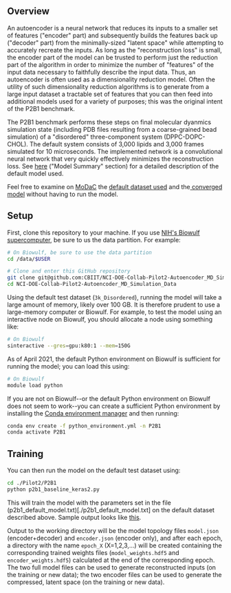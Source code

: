 ## Overview

An autoencoder is a neural network that reduces its inputs to a smaller set of features ("encoder" part) and subsequently builds the features back up ("decoder" part) from the minimally-sized "latent space" while attempting to accurately recreate the inputs. As long as the "reconstruction loss" is small, the encoder part of the model can be trusted to perform just the reduction part of the algorithm in order to minimize the number of "features" of the input data necessary to faithfully describe the input data. Thus, an autoencoder is often used as a dimensionality reduction model. Often the utility of such dimensionality reduction algorithms is to generate from a large input dataset a tractable set of features that you can then feed into additional models used for a variety of purposes; this was the original intent of the P2B1 benchmark.

The P2B1 benchmark performs these steps on final molecular dyanmics simulation state (including PDB files resulting from a coarse-grained bead simulation) of a "disordered" three-component system (DPPC-DOPC-CHOL). The default system consists of 3,000 lipids and 3,000 frames simulated for 10 microseconds. The implemented network is a convolutional neural network that very quickly effectively minimizes the reconstruction loss. See [here](./p2b1_sample_output.txt) ("Model Summary" section) for a detailed description of the default model used.

Feel free to examine on [MoDaC](https://modac.cancer.gov) the [default dataset used](https://modac.cancer.gov/searchTab?dme_data_id=NCI-DME-MS01-7654212) and the[ converged model](https://modac.cancer.gov/searchTab?dme_data_id=NCI-DME-MS01-7681692) without having to run the  model.

## Setup

First, clone this repository to your machine. If you use [NIH's Biowulf supercomputer](https://hpc.nih.gov), be sure to us the data partition. For example:

```bash
# On Biowulf, be sure to use the data partition
cd /data/$USER

# Clone and enter this GitHub repository
git clone git@github.com:CBIIT/NCI-DOE-Collab-Pilot2-Autoencoder_MD_Simulation_Data.git
cd NCI-DOE-Collab-Pilot2-Autoencoder_MD_Simulation_Data
```

Using the default test dataset (`3k_Disordered`), running the model will take a large amount of memory, likely over 100 GB. It is therefore prudent to use a large-memory computer or Biowulf. For example, to test the model using an interactive node on Biowulf, you should allocate a node using something like:

```bash
# On Biowulf
sinteractive --gres=gpu:k80:1 --mem=150G
```

As of April 2021, the default Python environment on Biowulf is sufficient for running the model; you can load this using:

```bash
# On Biowulf
module load python
```

If you are not on Biowulf--or the default Python environment on Biowulf does not seem to work--you can create a sufficient Python environment by installing the [Conda environment manager](https://docs.conda.io/en/latest) and then running:

```bash
conda env create -f python_environment.yml -n P2B1
conda activate P2B1
```

## Training

You can then run the model on the default test dataset using:

```bash
cd ./Pilot2/P2B1
python p2b1_baseline_keras2.py
```

This will train the model with the parameters set in the file (p2b1_default_model.txt)[./p2b1_default_model.txt] on the default dataset described above. Sample output looks like [this](./p2b1_sample_output.txt).

Output to the working directory will be the model topology files `model.json` (encoder+decoder) and `encoder.json` (encoder only), and after each epoch, a directory with the name `epoch_X` (X=1,2,3,...) will be created containing the corresponding trained weights files (`model_weights.hdf5` and `encoder_weights.hdf5`) calculated at the end of the corresponding epoch. The two full model files can be used to generate reconstructed inputs (on the training or new data); the two encoder files can be used to generate the compressed, latent space (on the training or new data).
